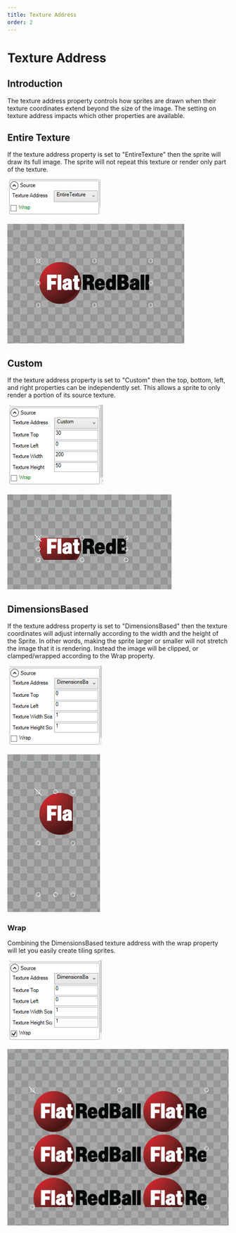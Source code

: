 ```yaml
---
title: Texture Address
order: 2
---
```


# Texture Address

## Introduction

The texture address property controls how sprites are drawn when their texture coordinates extend beyond the size of the image. The setting on texture address impacts which other properties are available.

## Entire Texture

If the texture address property is set to "EntireTexture" then the sprite will draw its full image. The sprite will not repeat this texture or render only part of the texture.

![](../../.gitbook/assets/GumEntireTextureTextureAddress.png)

![](../../.gitbook/assets/GumEntireTextureSprite.png)

## Custom

If the texture address property is set to "Custom" then the top, bottom, left, and right properties can be independently set. This allows a sprite to only render a portion of its source texture.

![](../../.gitbook/assets/GumCustomTextureAddress.png)

![](../../.gitbook/assets/GumCustomTextureSprite.png)

## DimensionsBased

If the texture address property is set to "DimensionsBased" then the texture coordinates will adjust internally according to the width and the height of the Sprite. In other words, making the sprite larger or smaller will not stretch the image that it is rendering. Instead the image will be clipped, or clamped/wrapped according to the Wrap property.

![](../../.gitbook/assets/GumDimensionBasedTextureAddress.png)

![](../../.gitbook/assets/GumDimensionBasedSprite.png)

### Wrap

Combining the DimensionsBased texture address with the wrap property will let you easily create tiling sprites.

![](../../.gitbook/assets/GumDimensionBasedTextureAddressWrap.png)

![](../../.gitbook/assets/GumDimensionBasedSpriteWrap.png)

